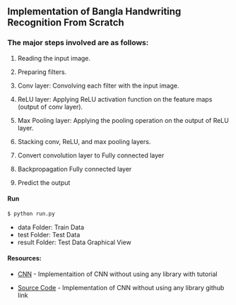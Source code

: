 ## Implementation of Bangla Handwriting Recognition From Scratch


### The major steps involved are as follows:

1. Reading the input image.

2. Preparing filters.

3. Conv layer: Convolving each filter with the input image.

4. ReLU layer: Applying ReLU activation function on the feature maps (output of conv layer).

5. Max Pooling layer: Applying the pooling operation on the output of ReLU layer.

6. Stacking conv, ReLU, and max pooling layers.

7. Convert convolution layer to Fully connected layer

8. Backpropagation Fully connected layer

9. Predict the output




#### Run
```sh
$ python run.py
```


* data Folder: Train Data
* test Folder: Test Data
* result Folder: Test Data Graphical View


#### Resources:
* [CNN] - Implementaition of CNN without using any library with tutorial
* [Source Code] - Implementation of CNN without using any library github link
 

   [CNN]: <https://towardsdatascience.com/building-convolutional-neural-network-using-numpy-from-scratch-b30aac50e50a>
   [Source Code]: <https://github.com/zishansami102/CNN-from-Scratch>
